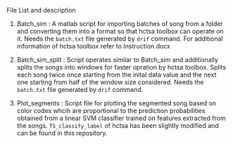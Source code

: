 File List and description

1) Batch_sim : A matlab script for importing batches of song from a folder and converting them into a format so that hctsa toolbox can operate on it. Needs the `batch.txt` file generated by `drif` command. For additional information of hctsa toolbox refer to Instruction.docx

2) Batch_sim_split : Script operates similar to Batch_sim and additionally splits the songs into windows for faster opration by hctsa toolbox. Splits each song twice once starting from the inital data value and the next one starting from half of the window size considered. Needs the `batch.txt` file generated by `drif` command.

3) Plot_segments : Script file for plotting the segmented song based on color codes whcih are proportional to the prediction probabilities obtained from a linear SVM classifier trained on features extracted from the songs. ``TS_classify_label`` of hctsa has been slightly modified and can be found in this repository.

